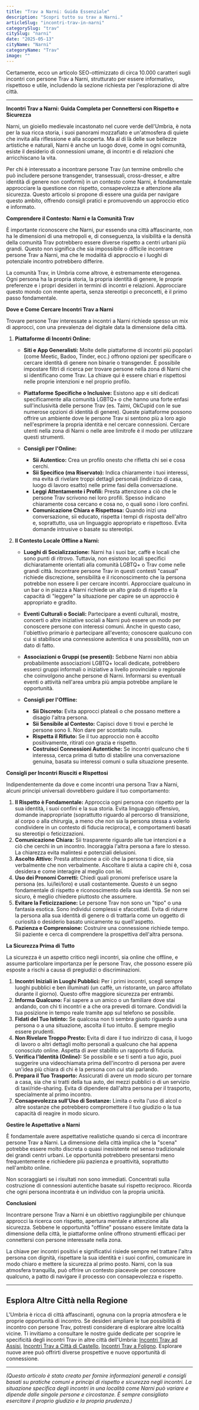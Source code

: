 ```yaml
---
title: "Trav a Narni: Guida Essenziale"
description: "Scopri tutto su trav a Narni."
articleSlug: "incontri-trav-in-narni" 
categorySlug: "trav"
citySlug: "narni"
date: "2025-05-13"
cityName: "Narni"
categoryName: "Trav"
image: ""
---
```


Certamente, ecco un articolo SEO-ottimizzato di circa 10.000 caratteri sugli incontri con persone Trav a Narni, strutturato per essere informativo, rispettoso e utile, includendo la sezione richiesta per l'esplorazione di altre città.

---

**Incontri Trav a Narni: Guida Completa per Connettersi con Rispetto e Sicurezza**

Narni, un gioiello medievale incastonato nel cuore verde dell'Umbria, è nota per la sua ricca storia, i suoi panorami mozzafiato e un'atmosfera di quiete che invita alla riflessione e alla scoperta. Ma al di là delle sue bellezze artistiche e naturali, Narni è anche un luogo dove, come in ogni comunità, esiste il desiderio di connessioni umane, di incontri e di relazioni che arricchiscano la vita.

Per chi è interessato a incontrare persone Trav (un termine ombrello che può includere persone transgender, transessuali, cross-dresser, e altre identità di genere non conformi) in un contesto come Narni, è fondamentale approcciare la questione con rispetto, consapevolezza e attenzione alla sicurezza. Questo articolo si propone di essere una guida per navigare questo ambito, offrendo consigli pratici e promuovendo un approccio etico e informato.

**Comprendere il Contesto: Narni e la Comunità Trav**

È importante riconoscere che Narni, pur essendo una città affascinante, non ha le dimensioni di una metropoli e, di conseguenza, la visibilità e la densità della comunità Trav potrebbero essere diverse rispetto a centri urbani più grandi. Questo non significa che sia impossibile o difficile incontrare persone Trav a Narni, ma che le modalità di approccio e i luoghi di potenziale incontro potrebbero differire.

La comunità Trav, in Umbria come altrove, è estremamente eterogenea. Ogni persona ha la propria storia, la propria identità di genere, le proprie preferenze e i propri desideri in termini di incontri e relazioni. Approcciare questo mondo con mente aperta, senza stereotipi o preconcetti, è il primo passo fondamentale.

**Dove e Come Cercare Incontri Trav a Narni**

Trovare persone Trav interessate a incontri a Narni richiede spesso un mix di approcci, con una prevalenza del digitale data la dimensione della città.

1.  **Piattaforme di Incontri Online:**
    *   **Siti e App Generalisti:** Molte delle piattaforme di incontri più popolari (come Meetic, Badoo, Tinder, ecc.) offrono opzioni per specificare o cercare identità di genere non binarie o transgender. È possibile impostare filtri di ricerca per trovare persone nella zona di Narni che si identificano come Trav. La chiave qui è essere chiari e rispettosi nelle proprie intenzioni e nel proprio profilo.
    *   **Piattaforme Specifiche o Inclusive:** Esistono app e siti dedicati specificamente alla comunità LGBTQ+ o che hanno una forte enfasi sull'inclusività delle persone Trav (es. Taimi, OkCupid con le sue numerose opzioni di identità di genere). Queste piattaforme possono offrire un ambiente dove le persone Trav si sentono più a loro agio nell'esprimere la propria identità e nel cercare connessioni. Cercare utenti nella zona di Narni o nelle aree limitrofe è il modo per utilizzare questi strumenti.

    *   **Consigli per l'Online:**
        *   **Sii Autentico:** Crea un profilo onesto che rifletta chi sei e cosa cerchi.
        *   **Sii Specifico (ma Riservato):** Indica chiaramente i tuoi interessi, ma evita di rivelare troppi dettagli personali (indirizzo di casa, luogo di lavoro esatto) nelle prime fasi della conversazione.
        *   **Leggi Attentamente i Profili:** Presta attenzione a ciò che le persone Trav scrivono nei loro profili. Spesso indicano chiaramente cosa cercano e cosa no, o quali sono i loro confini.
        *   **Comunicazione Chiara e Rispettosa:** Quando inizi una conversazione, sii educato, rispetta i tempi di risposta dell'altro e, soprattutto, usa un linguaggio appropriato e rispettoso. Evita domande intrusive o basate su stereotipi.

2.  **Il Contesto Locale Offline a Narni:**
    *   **Luoghi di Socializzazione:** Narni ha i suoi bar, caffè e locali che sono punti di ritrovo. Tuttavia, non esistono locali specifici dichiaratamente orientati alla comunità LGBTQ+ o Trav come nelle grandi città. Incontrare persone Trav in questi contesti "casual" richiede discrezione, sensibilità e il riconoscimento che la persona potrebbe non essere lì per cercare incontri. Approcciare qualcuno in un bar o in piazza a Narni richiede un alto grado di rispetto e la capacità di "leggere" la situazione per capire se un approccio è appropriato e gradito.
    *   **Eventi Culturali o Sociali:** Partecipare a eventi culturali, mostre, concerti o altre iniziative sociali a Narni può essere un modo per conoscere persone con interessi comuni. Anche in questo caso, l'obiettivo primario è partecipare all'evento; conoscere qualcuno con cui si stabilisce una connessione autentica è una possibilità, non un dato di fatto.
    *   **Associazioni o Gruppi (se presenti):** Sebbene Narni non abbia probabilmente associazioni LGBTQ+ locali dedicate, potrebbero esserci gruppi informali o iniziative a livello provinciale o regionale che coinvolgono anche persone di Narni. Informarsi su eventuali eventi o attività nell'area umbra più ampia potrebbe ampliare le opportunità.

    *   **Consigli per l'Offline:**
        *   **Sii Discreto:** Evita approcci plateali o che possano mettere a disagio l'altra persona.
        *   **Sii Sensibile al Contesto:** Capisci dove ti trovi e perché le persone sono lì. Non dare per scontato nulla.
        *   **Rispetta il Rifiuto:** Se il tuo approccio non è accolto positivamente, ritirati con grazia e rispetto.
        *   **Costruisci Connessioni Autentiche:** Se incontri qualcuno che ti interessa, cerca prima di tutto di stabilire una conversazione genuina, basata su interessi comuni o sulla situazione presente.

**Consigli per Incontri Riusciti e Rispettosi**

Indipendentemente da dove e come incontri una persona Trav a Narni, alcuni principi universali dovrebbero guidare il tuo comportamento:

1.  **Il Rispetto è Fondamentale:** Approccia ogni persona con rispetto per la sua identità, i suoi confini e la sua storia. Evita linguaggio offensivo, domande inappropriate (soprattutto riguardo al percorso di transizione, al corpo o alla chirurgia, a meno che non sia la persona stessa a volerlo condividere in un contesto di fiducia reciproca), e comportamenti basati su stereotipi o feticizzazioni.
2.  **Comunicazione Chiara:** Sii trasparente riguardo alle tue intenzioni e a ciò che cerchi in un incontro. Incoraggia l'altra persona a fare lo stesso. La chiarezza evita malintesi e potenziali delusioni.
3.  **Ascolto Attivo:** Presta attenzione a ciò che la persona ti dice, sia verbalmente che non verbalmente. Ascoltare ti aiuta a capire chi è, cosa desidera e come interagire al meglio con lei.
4.  **Uso dei Pronomi Corretti:** Chiedi quali pronomi preferisce usare la persona (es. lui/lei/loro) e usali costantemente. Questo è un segno fondamentale di rispetto e riconoscimento della sua identità. Se non sei sicuro, è meglio chiedere piuttosto che assumere.
5.  **Evitare la Feticizzazione:** Le persone Trav non sono un "tipo" o una fantasia esotica. Sono individui complessi e sfaccettati. Evita di ridurre la persona alla sua identità di genere o di trattarla come un oggetto di curiosità o desiderio basato unicamente su quell'aspetto.
6.  **Pazienza e Comprensione:** Costruire una connessione richiede tempo. Sii paziente e cerca di comprendere la prospettiva dell'altra persona.

**La Sicurezza Prima di Tutto**

La sicurezza è un aspetto critico negli incontri, sia online che offline, e assume particolare importanza per le persone Trav, che possono essere più esposte a rischi a causa di pregiudizi o discriminazioni.

1.  **Incontri Iniziali in Luoghi Pubblici:** Per i primi incontri, scegli sempre luoghi pubblici e ben illuminati (un caffè, un ristorante, un parco affollato durante il giorno). Questo offre maggiore sicurezza per entrambi.
2.  **Informa Qualcuno:** Fai sapere a un amico o un familiare dove stai andando, con chi ti incontri e a che ora prevedi di tornare. Condividi la tua posizione in tempo reale tramite app sul telefono se possibile.
3.  **Fidati del Tuo Istinto:** Se qualcosa non ti sembra giusto riguardo a una persona o a una situazione, ascolta il tuo intuito. È sempre meglio essere prudenti.
4.  **Non Rivelare Troppo Presto:** Evita di dare il tuo indirizzo di casa, il luogo di lavoro o altri dettagli molto personali a qualcuno che hai appena conosciuto online. Aspetta di aver stabilito un rapporto di fiducia.
5.  **Verifica l'Identità (Online):** Se possibile e se ti senti a tuo agio, puoi suggerire una videochiamata prima dell'incontro di persona per avere un'idea più chiara di chi è la persona con cui stai parlando.
6.  **Prepara il Tuo Trasporto:** Assicurati di avere un modo sicuro per tornare a casa, sia che si tratti della tua auto, dei mezzi pubblici o di un servizio di taxi/ride-sharing. Evita di dipendere dall'altra persona per il trasporto, specialmente al primo incontro.
7.  **Consapevolezza sull'Uso di Sostanze:** Limita o evita l'uso di alcol o altre sostanze che potrebbero compromettere il tuo giudizio o la tua capacità di reagire in modo sicuro.

**Gestire le Aspettative a Narni**

È fondamentale avere aspettative realistiche quando si cerca di incontrare persone Trav a Narni. La dimensione della città implica che la "scena" potrebbe essere molto discreta o quasi inesistente nel senso tradizionale dei grandi centri urbani. Le opportunità potrebbero presentarsi meno frequentemente e richiedere più pazienza e proattività, soprattutto nell'ambito online.

Non scoraggiarti se i risultati non sono immediati. Concentrati sulla costruzione di connessioni autentiche basate sul rispetto reciproco. Ricorda che ogni persona incontrata è un individuo con la propria unicità.

**Conclusioni**

Incontrare persone Trav a Narni è un obiettivo raggiungibile per chiunque approcci la ricerca con rispetto, apertura mentale e attenzione alla sicurezza. Sebbene le opportunità "offline" possano essere limitate data la dimensione della città, le piattaforme online offrono strumenti efficaci per connettersi con persone interessate nella zona.

La chiave per incontri positivi e significativi risiede sempre nel trattare l'altra persona con dignità, rispettare la sua identità e i suoi confini, comunicare in modo chiaro e mettere la sicurezza al primo posto. Narni, con la sua atmosfera tranquilla, può offrire un contesto piacevole per conoscere qualcuno, a patto di navigare il processo con consapevolezza e rispetto.

---

## Esplora Altre Città nella Regione

L'Umbria è ricca di città affascinanti, ognuna con la propria atmosfera e le proprie opportunità di incontro. Se desideri ampliare le tue possibilità di incontro con persone Trav, potresti considerare di esplorare altre località vicine. Ti invitiamo a consultare le nostre guide dedicate per scoprire le specificità degli incontri Trav in altre città dell'Umbria: [Incontri Trav ad Assisi](/assisi/trav/incontri-trav-in-assisi), [Incontri Trav a Città di Castello](/citta-di-castello/trav/incontri-trav-in-citta-di-castello), [Incontri Trav a Foligno](/foligno/trav/incontri-trav-in-foligno). Esplorare nuove aree può offrirti diverse prospettive e nuove opportunità di connessione.

---

*(Questo articolo è stato creato per fornire informazioni generali e consigli basati su pratiche comuni e principi di rispetto e sicurezza negli incontri. La situazione specifica degli incontri in una località come Narni può variare e dipende dalle singole persone e circostanze. È sempre consigliato esercitare il proprio giudizio e la propria prudenza.)*
